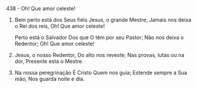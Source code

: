438 - Oh! Que amor celeste!

1. Bem perto está dos Seus fiéis
   Jesus, o grande Mestre;
   Jamais nos deixa o Rei dos reis,
   Oh! Que amor celeste!

   Perto está o Salvador
   Dos que O têm por seu Pastor;
   Não nos deixa o Redentor;
   Oh! Que amor celeste!

2. Jesus, o nosso Redentor,
   Do alto nos reveste;
   Nas provas, lutas ou na dor,
   Presente está o Mestre.

3. Na nossa peregrinação
   É Cristo Quem nos guia;
   Estende sempre a Sua mão,
   Nos guarda noite e dia.
